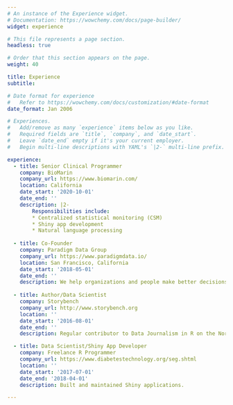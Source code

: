 ```yaml
---
# An instance of the Experience widget.
# Documentation: https://wowchemy.com/docs/page-builder/
widget: experience

# This file represents a page section.
headless: true

# Order that this section appears on the page.
weight: 40

title: Experience
subtitle:

# Date format for experience
#   Refer to https://wowchemy.com/docs/customization/#date-format
date_format: Jan 2006

# Experiences.
#   Add/remove as many `experience` items below as you like.
#   Required fields are `title`, `company`, and `date_start`.
#   Leave `date_end` empty if it's your current employer.
#   Begin multi-line descriptions with YAML's `|2-` multi-line prefix.

experience:
  - title: Senior Clinical Programmer
    company: BioMarin
    company_url: https://www.biomarin.com/
    location: California
    date_start: '2020-10-01'
    date_end: ''
    description: |2-
        Responsibilities include:
        * Centralized statistical monitoring (CSM)
        * Shiny app development 
        * Natural language processing
        
  - title: Co-Founder
    company: Paradigm Data Group
    company_url: https://www.paradigmdata.io/
    location: San Francisco, California
    date_start: '2018-05-01'
    date_end: ''
    description: We help organizations and people make better decisions by increasing their ability to tell stories with data and create evidence-based solutions to business problems.
    
  - title: Author/Data Scientist 
    company: Storybench
    company_url: http://www.storybench.org
    location: ''
    date_start: '2016-08-01'
    date_end: ''
    description: Regular contributor to Data Journalism in R on the Northeastern University School of Journalism blog/website.

  - title: Data Scientist/Shiny App Developer
    company: Freelance R Programmer
    company_url: https://www.diabetestechnology.org/seg.shtml
    location: ''
    date_start: '2017-07-01'
    date_end: '2018-04-01'
    description: Built and maintained Shiny applications.

---
```

